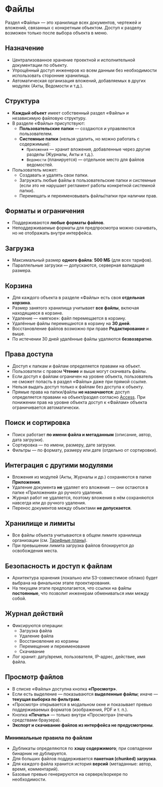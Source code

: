 # Файлы

Раздел «Файлы» — это хранилище всех документов, чертежей и вложений, связанных с конкретным объектом. Доступ к разделу возможен только после выбора объекта в меню.  

## Назначение
- Централизованное хранение проектной и исполнительной документации по объекту.
- Упрощённый доступ инженеров ко всем данным без необходимости использовать сторонние хранилища.
- Автоматическая организация вложений, добавляемых в других модулях (Акты, Ведомости и т.д.).

## Структура
- **Каждый объект** имеет собственный раздел «Файлы» и независимую файловую структуру.
- В разделе «Файлы» присутствуют:
  - **Пользовательские папки** — создаются и управляются пользователем.
  - **Системные папки** (нельзя удалить, но можно работать с содержимым):
    - `Приложения` — хранит вложения, добавленные через другие разделы (Журналы, Акты и т.д.).
    - `Ведомости` (планируется) — отдельное место для файлов ведомостей.
- Пользователь может:
  - Создавать и удалять свои папки.
  - Загружать любые файлы в пользовательские папки и системные (если это не нарушает регламент работы конкретной системной папки).
  - Перемещать и переименовывать файлы/папки при наличии прав.

## Форматы и ограничения
- Поддерживаются **любые форматы файлов**.
- Неподдерживаемые форматы для предпросмотра можно скачивать, но не отображать внутри интерфейса.

## Загрузка
- Максимальный размер **одного файла**: **500 МБ** (для всех тарифов).
- Параллельные загрузки — допускаются, серверная валидация размера.
  
## Корзина
- Для каждого объекта в разделе «Файлы» есть своя **отдельная корзина**.
- Размер занятого хранилища учитывает **все файлы**, включая находящиеся в корзине.
- Удаление — «мягкое»: файл перемещается в корзину.
- Удалённые файлы перемещаются в корзину на **30 дней**.
- Восстановление файлов возможно при праве **Редактирование** и выше.
- По истечении 30 дней удалённые файлы удаляются **безвозвратно**.

## Права доступа
- Доступ к папкам и файлам определяется правами на объект.
- Пользователи с правом **Чтение** и выше могут скачивать файлы.
- Если доступ к файлам ограничен на уровне объекта, пользователь не сможет попасть в раздел «Файлы» даже при прямой ссылке.
- Нельзя выдать доступ только к файлам без доступа к объекту.
- Прямые права на папки/файлы **не назначаются**: доступ определяется правами на объект/раздел согласно [Access](access.md). При понижении прав на уровне объекта доступ к «Файлам» объекта ограничивается автоматически.

## Поиск и сортировка
- Поиск работает **по имени файла и метаданным** (описание, автор, дата загрузки).
- Сортировка — по имени, размеру, дате загрузки.
- Фильтры — по формату, размеру или дате (отдельно от сортировки).

## Интеграция с другими модулями
- Вложения из модулей (Акты, Журналы и др.) сохраняются в папке **Приложения**.
- Удаление документа **не** удаляет его вложения — они остаются в папке «Приложения» до ручного удаления.
- Журнал работ не удаляется, поэтому вложения в нём сохраняются навсегда или до ручного удаления.
- Перенос документов между объектами **не допускается**.

## Хранилище и лимиты
- Все файлы объекта учитываются в общем лимите хранилища организации (см. [Тарифные планы](plans.md)).
- При превышении лимита загрузка файлов блокируется до освобождения места.

## Безопасность и доступ к файлам
- Архитектура хранения (локально или S3-совместимое облако) будет выбрана на финальном этапе проектирования.
- На текущем этапе предполагается, что ссылки на файлы **постоянные**, что позволит инженерам обмениваться ими между собой.

## Журнал действий
- Фиксируются операции:
  - Загрузка файла
  - Удаление файла
  - Восстановление из корзины
  - Перемещение и переименование
  - Скачивание
- Лог хранит: дату/время, пользователя, IP-адрес, действие, имя файла.

## Просмотр файлов

- В списке «Файлы» доступна кнопка **«Просмотр»**.
- Если есть выделение — показываются **выделенные файлы**; иначе — **текущая выборка по фильтрам**.
- «Просмотр» открывается в модальном окне и показывает превью поддерживаемых форматов (изображения, PDF и т. п.).
- Кнопка **«Печать»** — только внутри «Просмотра» (печать средствами браузера).
- **Экспорт и скачивание файлов из интерфейса не предусмотрены**.

### Минимальные правила по файлам

- Дубликаты определяются по **хэшу содержимого**; при совпадении бинарник не дублируется.
- Для больших файлов поддерживается **пакетная (chunked) загрузка**.
- Для каждого файла хранится история **версий** (метаданные: автор, время, комментарий).
- Базовые превью генерируются на сервере/воркере по необходимости.


